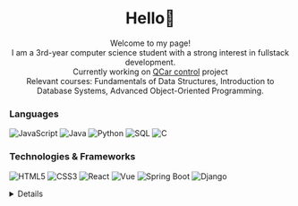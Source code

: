 <h1 align="center">Hello👋</h1>

<div align="center">
  Welcome to my page! <br>
  I am a 3rd-year computer science student with a strong interest in fullstack development. <br>
  Currently working on <a href="https://github.com/leidZhang/QCarSteeringControl">QCar control</a> project<br>
  Relevant courses: Fundamentals of Data Structures, Introduction to Database Systems, Advanced Object-Oriented Programming.
</div>

### Languages
![JavaScript](https://img.shields.io/badge/javascript-black?style=for-the-badge&logo=javascript)
![Java](https://img.shields.io/badge/java-black?style=for-the-badge&logo=openjdk)
![Python](https://img.shields.io/badge/python-black?style=for-the-badge&logo=python)
![SQL](https://img.shields.io/badge/sql-black?style=for-the-badge&logo=mysql)
![C](https://img.shields.io/badge/c-black?style=for-the-badge&logo=c)

### Technologies & Frameworks
![HTML5](https://img.shields.io/badge/html5-black?style=for-the-badge&logo=html5)
![CSS3](https://img.shields.io/badge/css3-black?style=for-the-badge&logo=css3)
![React](https://img.shields.io/badge/react-black?style=for-the-badge&logo=react)
![Vue](https://img.shields.io/badge/vue-black?style=for-the-badge&logo=vue)
![Spring Boot](https://img.shields.io/badge/spring_boot-black?style=for-the-badge&logo=spring_boot)
![Django](https://img.shields.io/badge/django-black?style=for-the-badge&logo=django)

<details>
<p align="center">
  <a href="https://github.com/leidZhang">
    <img src="http://github-profile-summary-cards.vercel.app/api/cards/profile-details?username=leidZhang&theme=transparent" />
  </a>
  <a href="https://github.com/leidZhang">
    <img src="https://github-readme-streak-stats.herokuapp.com/?user=leidZhang&hide_border=true&card_width=338&theme=transparent" />
  </a>
  <a href="https://github.com/leidZhang">
    <img src="http://github-profile-summary-cards.vercel.app/api/cards/stats?username=leidZhang&theme=transparent" />
  </a>
  <a href="https://github.com/leidZhang">
    <img src="https://github-readme-stats.vercel.app/api/top-langs/?username=leidZhang&langs_count=10&exclude_repo=&hide=jupyter%20notebook,vim%20script,cmake,makefile,batchfile,emacs%20lisp,css,html&layout=default&card_width=699&hide_border=true&theme=transparent" />
  </a>
</p>
  
</details>
